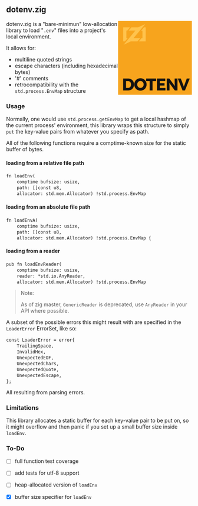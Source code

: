 ## dotenv.zig

<img src="./media/logo.svg" alt="dotenv.zig's logo" align="right" width="200" />

dotenv.zig is a "bare-minimun" low-allocation library to load "`.env`" files
into a project's  local environment.

It allows for:

- multiline quoted strings
- escape characters (including hexadecimal bytes)
- '#' comments
- retrocompatibility with the `std.process.EnvMap` structure

### Usage

Normally, one would use `std.process.getEnvMap` to get a local hashmap of the
current process' environment, this library wraps this structure to simply `put`
the key-value pairs from whatever you specify as path.

All of the following functions require a comptime-known size for the static
buffer of bytes.

#### loading from a relative file path

```zig
fn loadEnv(
    comptime bufsize: usize,
    path: []const u8,
    allocator: std.mem.Allocator) !std.process.EnvMap
```

#### loading from an absolute file path

```zig
fn loadEnvA(
    comptime bufsize: usize,
    path: []const u8,
    allocator: std.mem.Allocator) !std.process.EnvMap {
```

#### loading from a reader

```zig
pub fn loadEnvReader(
    comptime bufsize: usize,
    reader: *std.io.AnyReader,
    allocator: std.mem.Allocator) !std.process.EnvMap
```

> Note:
>
> As of zig master, `GenericReader` is deprecated, use `AnyReader` in your API
> where possible.

A subset of the possible errors this might result with are specified in the
`LoaderError` ErrorSet, like so:

```zig
const LoaderError = error{
    TrailingSpace,
    InvalidHex,
    UnexpectedEOF,
    UnexpectedChars,
    UnexpectedQuote,
    UnexpectedEscape,
};
```

All resulting from parsing errors.

### Limitations

This library allocates a static buffer for each key-value pair to be put on, so it might overflow and then panic if you set up a small buffer size inside `loadEnv`.

### To-Do

- [ ] full function test coverage
- [ ] add tests for utf-8 support
- [ ] heap-allocated version of `loadEnv`
- [X] buffer size specifier for `loadEnv`

